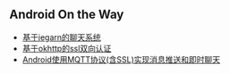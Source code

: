 ## Android On the Way

- [基于jegarn的聊天系统](./android-chat-system)
- [基于okhttp的ssl双向认证](./https-api)
- [Android使用MQTT协议(含SSL)实现消息推送和即时聊天](./Mqtt)

